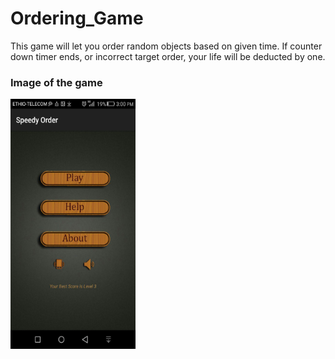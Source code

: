 # Ordering_Game
This game will let you order random objects based on given time. If counter down timer ends, or incorrect target order, your life will be deducted by one. 
### Image of the game
<img src="https://github.com/seifeakalu/Ordering_Game/blob/master/APK%20and%20Screen_Shots/Screen_shot1.jpg" width="200" height="400" />

